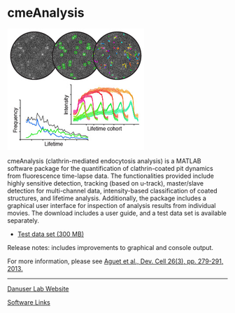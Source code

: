 # cmeAnalysis
![Alt Text](img/cmeAnalysis.jpg?raw=true)

cmeAnalysis (clathrin-mediated endocytosis analysis) is a MATLAB software package for the quantification of clathrin-coated pit dynamics from fluorescence time-lapse data. The functionalities provided include highly sensitive detection, tracking (based on u-track), master/slave detection for multi-channel data, intensity-based classification of coated structures, and lifetime analysis. Additionally, the package includes a graphical user interface for inspection of analysis results from individual movies.
The download includes a user guide, and a test data set is available separately.

  - [Test data set (300 MB)](https://cloud.biohpc.swmed.edu/index.php/s/PXcr1AQOCSi6AD7/download)

Release notes: includes improvements to graphical and console output.

For more information, please see [Aguet et al., Dev. Cell 26(3), pp. 279-291, 2013.](http://www.cell.com/developmental-cell/abstract/S1534-5807(13)00382-1)

----------------------
[Danuser Lab Website](https://www.utsouthwestern.edu/labs/danuser/)

[Software Links](https://www.utsouthwestern.edu/labs/danuser/software/)
